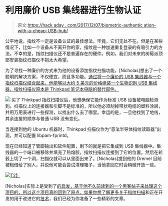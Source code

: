# 利用廉价 USB 集线器进行生物认证

> 原文:[https://hack aday . com/2017/12/07/biometric-authentic ation-with-a-cheap-USB-hub/](https://hackaday.com/2017/12/07/biometric-authentication-with-a-cheap-usb-hub/)

公平地说，指纹不一定是设备认证的最佳想法，毕竟，它们无处不在。但是在某些情况下，比如一个设备从不离开你的家，指纹是一种加速重复登录的有吸引力的方法。不幸的是，指纹扫描仪还不是普遍存在的硬件。例如，我们对未来的树莓派顶部安装指纹扫描仪不抱太大希望。

为了寻找一种廉价的方式来为他的设备添加指纹扫描功能，[Nicholas]想出了一个聪明的解决方案，不仅便宜，而且多功能。[通过将一个廉价的 USB 集线器与一个指纹扫描仪结合起来，他能够以大约 5 美元的价格组装一个生物识别 USB 集线器，指纹扫描仪原本是 Thinkpad 笔记本电脑的替代部件。](https://adventures-in-tech.blogspot.com/2017/12/diy-lefty-usb-hub-with-fingerprint.html)

[![](../Images/dcf4702057f0f71b87acdee87d2f1f16.png)](https://hackaday.com/wp-content/uploads/2017/12/fingerhub_detail1.jpg) 买了 Thinkpad 指纹扫描仪后，他想确保它能作为标准 USB 设备被电脑检测到。扫描仪上的连接器和引脚不是标准的，所以他必须刮掉带状电缆的塑料涂层，并用万用表进行一些探测，以找出什么去了哪里。幸运的是，一旦他找到了地线，其余连接的顺序与普通 USB 没有变化。

当连接到他的 Ubuntu 机器时，Thinkpad 扫描仪作为“意法半导体指纹读取器”出现，并可以配置 libpam-fprintd。

现在已经知道了管脚输出和软件配置，剩下的就是把它集成到 USB 集线器中。集线器的一个端口被移除并填充了热熔胶，指纹扫描仪连接到了它的位置。然后在轮毂上切了一个洞，扫描仪就可以从里面出来了。[Nicholas]提到他的 Dremel 目前被租借给了别人，并说他可能会尝试清理箱子，当他拿回它时会稍微开放一些。

[![](../Images/c0e21642a61c25a0e9860a16857fb5cf.png)T2】](https://hackaday.com/wp-content/uploads/2017/12/fingerhub_detail2.jpg)

[Nicholas]实际上是受到了[的启发，基于他不久前读到的一个黑客帖子来处理这个项目的，所以这个项目真的回到了原点。](https://hackaday.com/2016/01/29/fingerprint-scanner-for-laptop-and-raspberry-pi-or-giving-the-finger-to-your-computer/)[如果你想了解更多关于指纹扫描](https://hackaday.com/2017/04/27/fundamentals-of-fingerprint-scanning/)和正在开发的用于改进它的[技术](https://hackaday.com/2017/09/04/raspireader-an-open-source-fingerprint-reader/)，我们已经为你准备了一些精彩的文章。
